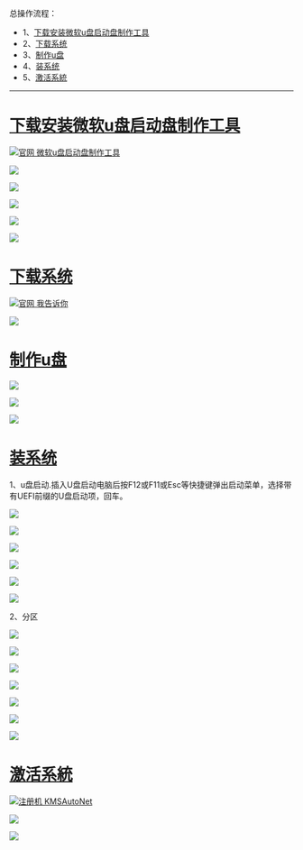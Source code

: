 总操作流程：
- 1、[下载安装微软u盘启动盘制作工具](#win10-01)
- 2、[下载系统](#win10-02)
- 3、[制作u盘](#win10-03)
- 4、[装系统](#win10-04)
- 5、[激活系統](#win10-05)

***

# <a name="win10-01" href="#" >下载安装微软u盘启动盘制作工具</a>

[![](https://img.shields.io/badge/官网-微软u盘启动盘制作工具-red.svg "官网 微软u盘启动盘制作工具")](http://www.microsoft.com/en-us/download/windows-usb-dvd-download-tool)

![](image/2-1.png)

![](image/2-2.png)

![](image/2-3.png)

![](image/2-4.png)

![](image/2-5.png)

# <a name="win10-02" href="#" >下载系统</a>

[![](https://img.shields.io/badge/官网-我告诉你-red.svg "官网 我告诉你")](https://msdn.itellyou.cn/)

![](image/2-6.png)

# <a name="win10-03" href="#" >制作u盘</a>

![](image/2-7.png)

![](image/2-8.png)

![](image/2-9.png)

# <a name="win10-04" href="#" >装系统</a>

1、u盘启动.插入U盘启动电脑后按F12或F11或Esc等快捷键弹出启动菜单，选择带有UEFI前缀的U盘启动项，回车。

![](image/2-10.png)

![](image/2-11.png)

![](image/2-12.png)

![](image/2-13.png)

![](image/2-14.png)

![](image/2-15.png)

2、分区

![](image/2-16.png)

![](image/2-17.png)

![](image/2-18.png)

![](image/2-19.png)

![](image/2-20.png)

![](image/2-21.png)

![](image/2-22.png)

# <a name="win10-05" href="#" >激活系統</a>

[![](https://img.shields.io/badge/注册机KMSAutoNet-green.svg "注册机 KMSAutoNet")](https://pan.baidu.com/s/1wGVKWXdSs6yNWo7dkR-OMw)

![](image/2-23.png)

![](image/2-24.png)